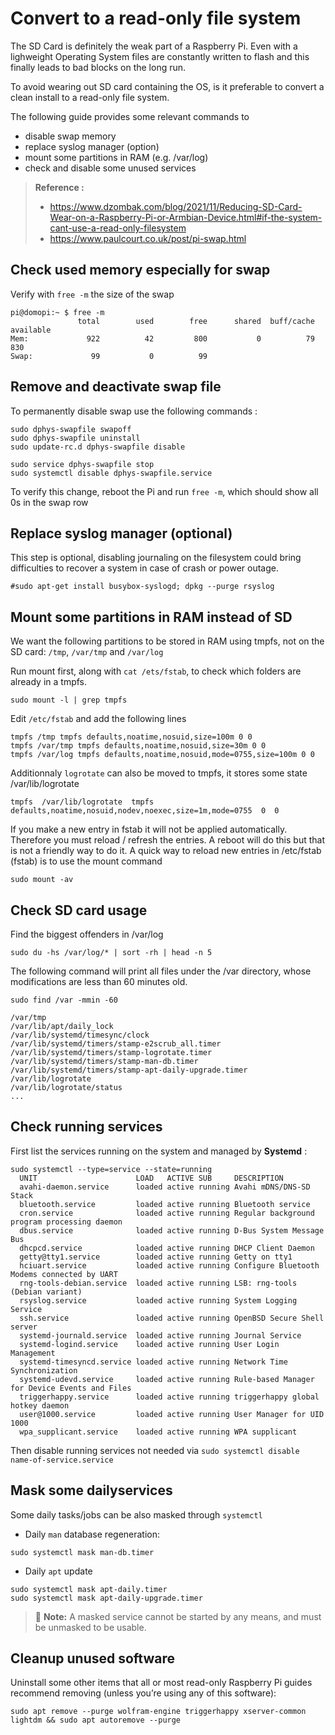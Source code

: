 # Convert to a read-only file system 

The SD Card is definitely the weak part of a Raspberry Pi. Even with a lighweight Operating System files are constantly written to flash and this finally leads to bad blocks on the long run.

To avoid wearing out SD card containing the OS, is it preferable to convert a clean install to a read-only file system.

The following guide provides some relevant commands to 
- disable swap memory
- replace syslog manager (option)
- mount some partitions in RAM (e.g. /var/log)
- check and disable some unused services

> **Reference :** 
> - https://www.dzombak.com/blog/2021/11/Reducing-SD-Card-Wear-on-a-Raspberry-Pi-or-Armbian-Device.html#if-the-system-cant-use-a-read-only-filesystem
> - https://www.paulcourt.co.uk/post/pi-swap.html

## Check used memory especially for swap

Verify with `free -m` the size of the swap

```
pi@domopi:~ $ free -m
               total        used        free      shared  buff/cache   available
Mem:             922          42         800           0          79         830
Swap:             99           0          99
```

## Remove and deactivate swap file

To permanently disable swap use the following commands :

```
sudo dphys-swapfile swapoff
sudo dphys-swapfile uninstall
sudo update-rc.d dphys-swapfile disable
```
```
sudo service dphys-swapfile stop
sudo systemctl disable dphys-swapfile.service
```

To verify this change, reboot the Pi and run `free -m`, which should show all 0s in the swap row

## Replace syslog manager (**optional**)

This step is optional, disabling journaling on the filesystem could bring difficulties to recover a system in case of crash or power outage.

```
#sudo apt-get install busybox-syslogd; dpkg --purge rsyslog
```

## Mount some partitions in RAM instead of SD

We want the following partitions to be stored in RAM using tmpfs, not on the SD card:
`/tmp`, `/var/tmp` and `/var/log`

Run mount first, along with `cat /ets/fstab`, to check which folders are already in a tmpfs.

```
sudo mount -l | grep tmpfs
```

Edit `/etc/fstab` and add the following lines

```
tmpfs /tmp tmpfs defaults,noatime,nosuid,size=100m 0 0
tmpfs /var/tmp tmpfs defaults,noatime,nosuid,size=30m 0 0
tmpfs /var/log tmpfs defaults,noatime,nosuid,mode=0755,size=100m 0 0
```

Additionnaly `logrotate` can also be moved to tmpfs, it stores some state /var/lib/logrotate 

```
tmpfs  /var/lib/logrotate  tmpfs  defaults,noatime,nosuid,nodev,noexec,size=1m,mode=0755  0  0
```

If you make a new entry in fstab it will not be applied automatically. Therefore you must reload / refresh the entries. A reboot will do this but that is not a friendly way to do it. A quick way to reload new entries in /etc/fstab (fstab) is to use the mount command 

```
sudo mount -av
```

## Check SD card usage

Find the biggest offenders in /var/log 

```
sudo du -hs /var/log/* | sort -rh | head -n 5
```

The following command will print all files under the /var directory, whose modifications are less than 60 minutes old.

```
sudo find /var -mmin -60
```
```
/var/tmp
/var/lib/apt/daily_lock
/var/lib/systemd/timesync/clock
/var/lib/systemd/timers/stamp-e2scrub_all.timer
/var/lib/systemd/timers/stamp-logrotate.timer
/var/lib/systemd/timers/stamp-man-db.timer
/var/lib/systemd/timers/stamp-apt-daily-upgrade.timer
/var/lib/logrotate
/var/lib/logrotate/status
...
```

## Check running services 

First list the services running on the system and managed by **Systemd** :

```
sudo systemctl --type=service --state=running
  UNIT                      LOAD   ACTIVE SUB     DESCRIPTION
  avahi-daemon.service      loaded active running Avahi mDNS/DNS-SD Stack
  bluetooth.service         loaded active running Bluetooth service
  cron.service              loaded active running Regular background program processing daemon
  dbus.service              loaded active running D-Bus System Message Bus
  dhcpcd.service            loaded active running DHCP Client Daemon
  getty@tty1.service        loaded active running Getty on tty1
  hciuart.service           loaded active running Configure Bluetooth Modems connected by UART
  rng-tools-debian.service  loaded active running LSB: rng-tools (Debian variant)
  rsyslog.service           loaded active running System Logging Service
  ssh.service               loaded active running OpenBSD Secure Shell server
  systemd-journald.service  loaded active running Journal Service
  systemd-logind.service    loaded active running User Login Management
  systemd-timesyncd.service loaded active running Network Time Synchronization
  systemd-udevd.service     loaded active running Rule-based Manager for Device Events and Files
  triggerhappy.service      loaded active running triggerhappy global hotkey daemon
  user@1000.service         loaded active running User Manager for UID 1000
  wpa_supplicant.service    loaded active running WPA supplicant
```
Then disable running services not needed via `sudo systemctl disable name-of-service.service`


## Mask some dailyservices 

Some daily tasks/jobs can be also masked through `systemctl`

- Daily `man` database regeneration:
```
sudo systemctl mask man-db.timer
```

- Daily `apt` update
```
sudo systemctl mask apt-daily.timer
sudo systemctl mask apt-daily-upgrade.timer
```

> :memo: **Note:**
> A masked service cannot be started by any means, and must be unmasked to be usable.

## Cleanup unused software

Uninstall some other items that all or most read-only Raspberry Pi guides recommend removing (unless you’re using any of this software):

```
sudo apt remove --purge wolfram-engine triggerhappy xserver-common lightdm && sudo apt autoremove --purge
```